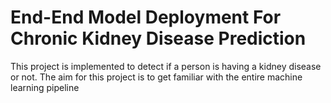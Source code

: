# End-End Model Deployment For Chronic Kidney Disease Prediction
This project is implemented to detect if a person is having a kidney disease or not.
The aim for this project is to get familiar with the entire machine learning pipeline
